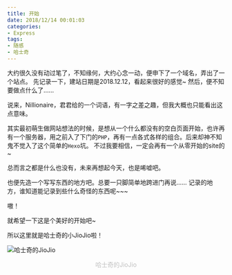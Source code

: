 ```yaml
---
title: 开始
date: 2018/12/14 00:01:03
categories:
- Express
tags:
- 随感
- 哈士奇
---
```


大约很久没有动过笔了，不知缘何，大约心念一动，便申下了一个域名，弄出了一个站点。
先记录一下，建站日期是2018.12.12，看起来很好的感觉~
然后，便不知要做点什么了……
<!-- more -->

说来，Nillionaire，君君给的一个词语，有一字之差之趣，但我大概也只能看出这点意味。

其实最初萌生做网站想法的时候，是想从一个什么都没有的空白页面开始，也许再有一个服务器，用之前入了下门的`PHP`，再有一点各式各样的组合。后来却神不知鬼不觉入了这个简单的`Hexo`坑。
不过我要相信，一定会再有一个从零开始的site的~

总而言之都是什么也没有，未来再想起今天，也是唏嘘吧。

也便先造一个写写东西的地方吧。总要一只脚简单地跨进门再说……
记录的地方，谁知道能记录到些什么奇怪的东西呢~~~

嗷！

就希望一下这是个美好的开始吧~

所以这里就是哈士奇的小JioJio啦！

![哈士奇的JioJio](/pic/20181214-开始-1.jpg)
<center><font color="#C0C0C0">哈士奇的JioJio</font></center>